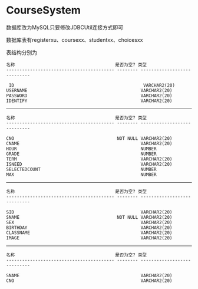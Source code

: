# CourseSystem
数据库改为MySQL只要修改JDBCUtil连接方式即可

数据库表有registerxu、coursexx、studentxx、choicesxx

表结构分别为


 	名称                                      是否为空? 类型
 	----------------------------------------- -------- ----------------------------

	 ID                                                 VARCHAR2(20)
 	USERNAME                                           VARCHAR2(20)
 	PASSWORD                                           VARCHAR2(20)
 	IDENTIFY                                           VARCHAR2(20)

----------
	
  	名称                                      是否为空? 类型
 	----------------------------------------- -------- ----------------------------

 	CNO                                       NOT NULL VARCHAR2(20)
 	CNAME                                              VARCHAR2(20)
 	HOUR                                               NUMBER
 	GRADE                                              NUMBER
 	TERM                                               VARCHAR2(20)
 	ISNEED                                             VARCHAR2(20)
 	SELECTEDCOUNT                                      NUMBER
 	MAX                                                NUMBER

----------
	名称                                      是否为空? 类型
	----------------------------------------- -------- ----------------------------

	SID                                                VARCHAR2(20)
	SNAME                                     NOT NULL VARCHAR2(20)
	SEX                                                VARCHAR2(20)
	BIRTHDAY                                           VARCHAR2(20)
	CLASSNAME                                          VARCHAR2(20)
	IMAGE                                              VARCHAR2(20)

----------
	名称                                      是否为空? 类型
	----------------------------------------- -------- ----------------------------

	SNAME                                              VARCHAR2(20)
	CNO                                                VARCHAR2(20)